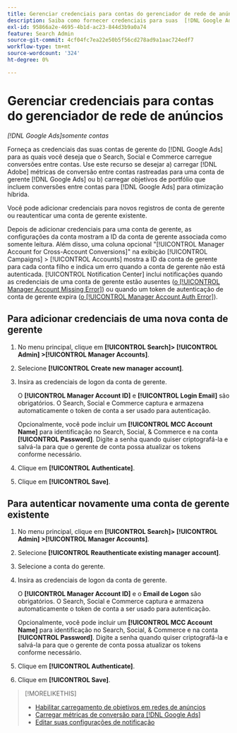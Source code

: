 ```yaml
---
title: Gerenciar credenciais para contas do gerenciador de rede de anúncios
description: Saiba como fornecer credenciais para suas  [!DNL Google Ads] contas de gerente.
exl-id: 95866a2e-4695-4b1d-ac23-844d3b9a0a74
feature: Search Admin
source-git-commit: 4cf04fc7ea22e50b5f56cd278ad9a1aac724edf7
workflow-type: tm+mt
source-wordcount: '324'
ht-degree: 0%

---
```


# Gerenciar credenciais para contas do gerenciador de rede de anúncios

*[!DNL Google Ads]somente contas*

Forneça as credenciais das suas contas de gerente do [!DNL Google Ads] para as quais você deseja que o Search, Social e Commerce carregue conversões entre contas. Use este recurso se desejar a) carregar [!DNL Adobe] métricas de conversão entre contas rastreadas para uma conta de gerente [!DNL Google Ads] ou b) carregar objetivos de portfólio que incluem conversões entre contas para [!DNL Google Ads] para otimização híbrida.

<!-- [Maybe later: and c) sync conversion value rules for accounts that use cross-account conversion tracking with Google Ads.] -->

Você pode adicionar credenciais para novos registros de conta de gerente ou reautenticar uma conta de gerente existente.

Depois de adicionar credenciais para uma conta de gerente, as configurações da conta mostram a ID da conta de gerente associada como somente leitura. Além disso, uma coluna opcional &quot;[!UICONTROL Manager Account for Cross-Account Conversions]&quot; na exibição [!UICONTROL Campaigns] > [!UICONTROL Accounts] mostra a ID da conta de gerente para cada conta filho e indica um erro quando a conta de gerente não está autenticada. [!UICONTROL Notification Center] inclui notificações quando as credenciais de uma conta de gerente estão ausentes ([o [!UICONTROL Manager Account Missing Error]](/help/search-social-commerce/notifications/notification-about.md)) ou quando um token de autenticação de conta de gerente expira ([o [!UICONTROL Manager Account Auth Error]](/help/search-social-commerce/notifications/notification-about.md)).

## Para adicionar credenciais de uma nova conta de gerente

1. No menu principal, clique em **[!UICONTROL Search]> [!UICONTROL Admin] >[!UICONTROL Manager Accounts]**.

1. Selecione **[!UICONTROL Create new manager account]**.

1. Insira as credenciais de logon da conta de gerente.

   O **[!UICONTROL Manager Account ID]** e **[!UICONTROL Login Email]** são obrigatórios. O Search, Social e Commerce captura e armazena automaticamente o token de conta a ser usado para autenticação.

   Opcionalmente, você pode incluir um **[!UICONTROL MCC Account Name]** para identificação no Search, Social, &amp; Commerce e na conta **[!UICONTROL Password]**. Digite a senha quando quiser criptografá-la e salvá-la para que o gerente de conta possa atualizar os tokens conforme necessário.

1. Clique em **[!UICONTROL Authenticate]**.

1. Clique em **[!UICONTROL Save]**.

## Para autenticar novamente uma conta de gerente existente

1. No menu principal, clique em **[!UICONTROL Search]> [!UICONTROL Admin] >[!UICONTROL Manager Accounts]**.

1. Selecione **[!UICONTROL Reauthenticate existing manager account]**.

1. Selecione a conta do gerente.

1. Insira as credenciais de logon da conta de gerente.

   O **[!UICONTROL Manager Account ID]** e o **Email de Logon** são obrigatórios. O Search, Social e Commerce captura e armazena automaticamente o token de conta a ser usado para autenticação.

   Opcionalmente, você pode incluir um **[!UICONTROL MCC Account Name]** para identificação no Search, Social, &amp; Commerce e na conta **[!UICONTROL Password]**. Digite a senha quando quiser criptografá-la e salvá-la para que o gerente de conta possa atualizar os tokens conforme necessário.

1. Clique em **[!UICONTROL Authenticate]**.

1. Clique em **[!UICONTROL Save]**.

>[!MORELIKETHIS]
>
>* [Habilitar carregamento de objetivos em redes de anúncios](/help/search-social-commerce/tools/objective-upload-to-networks.md)
>* [Carregar métricas de conversão para [!DNL Google Ads]](/help/search-social-commerce/tools/conversion-metrics-upload-to-google.md)
>* [Editar suas configurações de notificação](/help/search-social-commerce/notifications/notification-edit.md)
